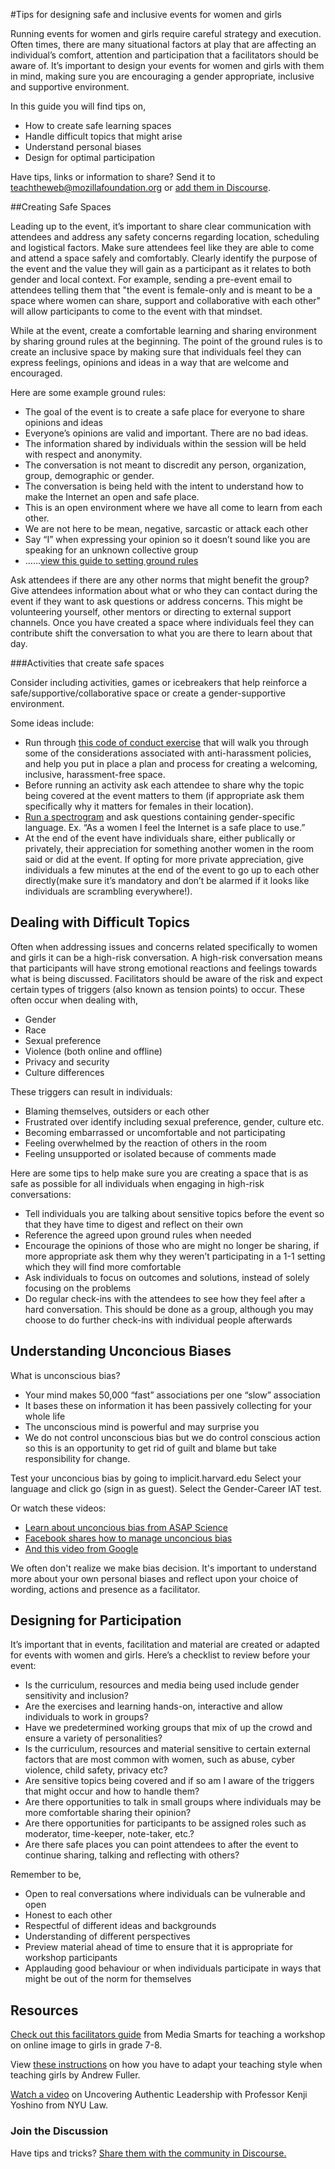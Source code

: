#Tips for designing safe and inclusive events for women and girls

Running events for women and girls require careful strategy and execution. Often times, there are many situational factors at play that are affecting an individual’s comfort, attention and participation that a facilitators should be aware of. It’s important to design your events for women and girls with them in mind, making sure you are encouraging a gender appropriate, inclusive and supportive environment. 

In this guide you will find tips on,

* How to create safe learning spaces
* Handle difficult topics that might arise
* Understand personal biases
* Design for optimal participation

Have tips, links or information to share? Send it to teachtheweb@mozillafoundation.org or [add them in Discourse](https://discourse.webmaker.org/t/tips-curriculum-and-resources-for-teaching-the-web-to-women-and-girls/579).


##Creating Safe Spaces

Leading up to the event, it’s important to share clear communication with attendees and address any safety concerns regarding location, scheduling and logistical factors. Make sure attendees feel like they are able to come and attend a space safely and comfortably. Clearly identify the purpose of the event and the value they will gain as a participant as it relates to both gender and local context. For example, sending a pre-event email to attendees telling them that "the event is female-only and is meant to be a space where women can share, support and collaborative with each other" will allow participants to come to the event with that mindset. 
 
While at the event, create a comfortable learning and sharing environment by sharing ground rules at the beginning. The point of the ground rules is to create an inclusive space by making sure that individuals feel they can express feelings, opinions and ideas in a way that are welcome and encouraged.

Here are some example ground rules:

* The goal of the event is to create a safe place for everyone to share opinions and ideas 
* Everyone’s opinions are valid and important. There are no bad ideas.
* The information shared by individuals within the session will be held with respect and anonymity.
* The conversation is not meant to discredit any person, organization, group, demographic or gender.
* The conversation is being held with the intent to understand how to make the Internet an open and safe place.
* This is an open environment where we have all come to learn from each other.
* We are not here to be mean, negative, sarcastic or attack each other
* Say “I” when expressing your opinion so it doesn’t sound like you are speaking for an unknown collective group
* ……[view this guide to setting ground rules](http://www.edchange.org/multicultural/activities/groundrules.html)

Ask attendees if there are any other norms that might benefit the group? Give attendees information about what or who they can contact during the event if they want to ask questions or address concerns. This might be volunteering yourself, other mentors or directing to external support channels. Once you have created a space where individuals feel they can contribute shift the conversation to what you are there to learn about that day.

###Activities that create safe spaces

Consider including activities, games or icebreakers that help reinforce a safe/supportive/collaborative space or create a gender-supportive environment.

Some ideas include:

* Run through [this code of conduct exercise](http://mozillascience.github.io/working-open-workshop/code_of_conduct/) that will walk you through some of the considerations associated with anti-harassment policies, and help you put in place a plan and process for creating a welcoming, inclusive, harassment-free space. 
* Before running an activity ask each attendee to share why the topic being covered at the event matters to them (if appropriate ask them specifically why it matters for females in their location).
* [Run a spectrogram](https://mozteach.makes.org/thimble/how-to-run-a-spectrogram-icebreaker) and ask questions containing gender-specific language. Ex. “As a women I feel the Internet is a safe place to use.”
* At the end of the event have individuals share, either publically or privately, their appreciation for something another women in the room said or did at the event. If opting for more private appreciation, give individuals a few minutes at the end of the event to go up to each other directly(make sure it’s mandatory and don’t be alarmed if it looks like individuals are scrambling everywhere!). 


## Dealing with Difficult Topics

Often when addressing issues and concerns related specifically to women and girls it can be a high-risk conversation. A high-risk conversation means that participants will have strong emotional reactions and feelings towards what is being discussed. Facilitators should be aware of the risk and expect certain types of triggers (also known as tension points) to occur. These often occur when dealing with,

* Gender
* Race
* Sexual preference
* Violence (both online and offline)
* Privacy and security
* Culture differences 
 
These triggers can result in individuals:

* Blaming themselves, outsiders or each other
* Frustrated over identify including sexual preference, gender, culture etc.
* Becoming embarrassed or uncomfortable and not participating
* Feeling overwhelmed by the reaction of others in the room
* Feeling unsupported or isolated because of comments made
 
Here are some tips to help make sure you are creating a space that is as safe as possible for all individuals when engaging in high-risk conversations:

* Tell individuals you are talking about sensitive topics before the event so that they have time to digest and reflect on their own
* Reference the agreed upon ground rules when needed
* Encourage the opinions of those who are might no longer be sharing, if more appropriate ask them why they weren’t participating in a 1-1 setting which they will find more comfortable
* Ask individuals to focus on outcomes and solutions, instead of solely focusing on the problems
* Do regular check-ins with the attendees to see how they feel after a hard conversation. This should be done as a group, although you may choose to do further check-ins with individual people afterwards



## Understanding Unconcious Biases

What is unconscious bias?

* Your mind makes 50,000 “fast” associations per one “slow” association
* It bases these on information it has been passively collecting for your whole life
* The unconscious mind is powerful and may surprise you
* We do not control unconscious bias but we do control conscious action so this is an opportunity to get rid of guilt and blame but take responsibility for change.

Test your unconcious bias by going to implicit.harvard.edu Select your language and click go (sign in as guest). Select the Gender-Career IAT test. 

Or watch these videos:
*  [Learn about unconcious bias from ASAP Science](https://www.youtube.com/watch?v=JiTz2i4VHFw)
*  [Facebook shares how to manage unconcious bias](https://managingbias.fb.com/)
*  [And this video from Google](https://www.youtube.com/watch?v=nLjFTHTgEVU) 

We often don't realize we make bias decision. It's important to understand more about your own personal biases and reflect upon your choice of wording, actions and presence as a facilitator.  

## Designing for Participation

It’s important that in events, facilitation and material are created or adapted for events with women and girls. Here’s a checklist to review before your event:

* Is the curriculum, resources and media being used include gender sensitivity and inclusion?
* Are the exercises and learning hands-on, interactive and allow individuals to work in groups?
* Have we predetermined working groups that mix of up the crowd and ensure a variety of personalities?
* Is the curriculum, resources and material sensitive to certain external factors that are most common with women, such as abuse, cyber violence, child safety, privacy etc?
* Are sensitive topics being covered and if so am I aware of the triggers that might occur and how to handle them?
* Are there opportunities to talk in small groups where individuals may be more comfortable sharing their opinion?
* Are there opportunities for participants to be assigned roles such as moderator, time-keeper, note-taker, etc.?
* Are there safe places you can point attendees to after the event to continue sharing, talking and reflecting with others?
 
Remember to be,

* Open to real conversations where individuals can be vulnerable and open
* Honest to each other
* Respectful of different ideas and backgrounds
* Understanding of different perspectives
* Preview material ahead of time to ensure that it is appropriate for workshop participants 
* Applauding good behaviour or when individuals participate in ways that might be out of the norm for themselves


## Resources 

[Check out this facilitators guide](http://mediasmarts.ca/sites/mediasmarts/files/pdfs/half-girl-half-face_guide.pdf) from Media Smarts for teaching a workshop on online image to girls in grade 7-8.

View [these instructions](http://andrewfuller.com.au/wp-content/uploads/2014/08/Teaching-Girls.pdf) on how you have to adapt your teaching style when teaching girls by Andrew Fuller.

[Watch a video](http://gender.stanford.edu/uncovering-authentic-leadership) on Uncovering Authentic Leadership with Professor Kenji Yoshino from NYU Law.

### Join the Discussion

Have tips and tricks? [Share them with the community in Discourse.](https://discourse.webmaker.org/t/tips-curriculum-and-resources-for-teaching-the-web-to-women-and-girls/579)

